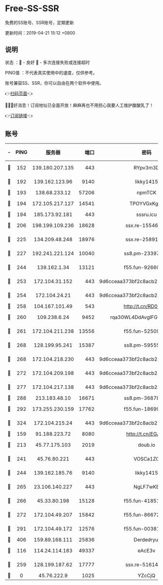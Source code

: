 # Free-SS-SSR

免费的SS账号、SSR账号，定期更新

更新时间：2019-04-21 15:12 +0800

## 说明

状态     ：🙂 - 良好 🙁 - 多次连接失败或连接超时

PING值   ：不代表真实使用中的速度，仅供参考。

账号兼容SS、SSR，你可以自由在两个软件中使用。

👉[扫码页面](https://liesauer.github.io/Free-SS-SSR/)👈

🎉🎉🎉好消息！订阅地址已全面开放！麻麻再也不用担心我要人工维护酸酸乳了！

👉[订阅链接](https://www.liesauer.net/yogurt/subscribe?ACCESS_TOKEN=DAYxR3mMaZAsaqUb)👈

## 账号

|-|PING|服务器|端口|密码|加密方式|区域|
|:----:|:----:|:-----:|-----:|:----:|:----:|:----:|
|🙂|152|139.180.207.135|443|RYpv3m3D|aes-256-cfb|JP|
|🙂|192|139.162.123.96|9140|likky1415|aes-256-cfb|JP|
|🙂|193|138.68.233.12|57206|npmTCK|rc4-md5|US|
|🙂|194|172.105.217.127|14541|TPOYVGxKglpi|aes-256-cfb|JP|
|🙂|194|185.173.92.181|443|sssru.icu|rc4-md5|RU|
|🙂|206|198.199.109.236|18628|ssx.re-15546219|aes-256-cfb|US|
|🙂|225|134.209.48.248|18976|ssx.re-25891402|aes-256-cfb|US|
|🙂|227|192.241.221.124|10040|ss8.pm-23397099|aes-256-cfb|US|
|🙂|244|139.162.1.34|13121|f55.fun-92660214|aes-256-cfb|SG|
|🙂|253|172.104.31.152|443|9d6cceaa373bf2c8acb22e60b6a58be6|aes-256-cfb|US|
|🙂|254|172.104.24.21|443|9d6cceaa373bf2c8acb22e60b6a58be6|aes-256-cfb|US|
|🙂|258|104.167.101.49|543|http://t.cn/RD0D7sx|rc4-md5|CA|
|🙂|260|109.238.6.24|9452|rqa30WL4DdAvgIFG6Fs3znzTa|aes-256-cfb|FR|
|🙂|261|172.104.211.238|13556|f55.fun-52509074|aes-256-cfb|US|
|🙂|268|128.199.95.241|15387|ss8.pm-59555042|aes-256-cfb|SG|
|🙂|268|172.104.218.230|443|9d6cceaa373bf2c8acb22e60b6a58be6|aes-256-cfb|US|
|🙂|272|172.104.209.198|443|9d6cceaa373bf2c8acb22e60b6a58be6|aes-256-cfb|US|
|🙂|277|172.104.217.138|443|9d6cceaa373bf2c8acb22e60b6a58be6|aes-256-cfb|US|
|🙂|288|213.183.48.10|16671|ss8.pm-36878004|rc4-md5|RU|
|🙂|292|173.255.230.159|17762|f55.fun-18699425|aes-256-cfb|US|
|🙂|324|172.104.215.24|443|9d6cceaa373bf2c8acb22e60b6a58be6|aes-256-cfb|US|
|🙂|159|91.188.223.72|8080|http://t.cn/EGJIyrl|rc4-md5|RU|
|🙂|213|45.77.175.103|2019|doub.io|aes-128-ctr|SG|
|🙂|241|45.76.80.221|443|VOSCa1ZG|aes-256-cfb|DE|
|🙂|244|139.162.185.76|9140|likky1415|aes-256-cfb|DE|
|🙂|265|23.106.140.227|443|NgLF7wKB|aes-256-cfb|US|
|🙂|266|45.33.80.198|15128|f55.fun-41851315|aes-256-cfb|US|
|🙂|272|172.104.49.207|15842|f55.fun-86672367|aes-256-cfb|SG|
|🙂|291|172.104.49.172|12576|f55.fun-00381492|aes-256-cfb|SG|
|🙂|406|159.89.168.111|25836|Derdedryuj|chacha20|IN|
|🙁|116|114.24.114.183|49337|eAcE3v|chacha20-ietf|TW|
|🙁|259|128.199.187.62|17777|ssx.re-51614706|aes-256-cfb|SG|
|🙁|0|45.76.222.9|1025|YZcCjQ|rc4-md5|JP|
